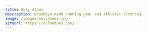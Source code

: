 ```yaml
---
title: Only Atoms
description: Brooklyn-made running gear and athletic clothing.
image: /images/onlyatoms.jpg
siteurl: https://onlyatoms.com/
---
```

